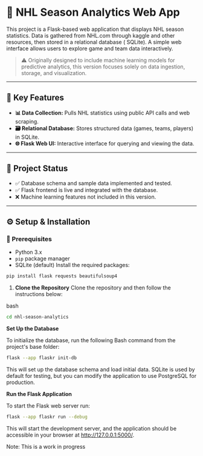 # 🏒 NHL Season Analytics Web App

This project is a Flask-based web application that displays NHL season statistics. Data is gathered from NHL.com through kaggle and other resources, then stored in a relational database ( SQLite). A simple web interface allows users to explore game and team data interactively.

> ⚠️ Originally designed to include machine learning models for predictive analytics, this version focuses solely on data ingestion, storage, and visualization.

---

## 🔑 Key Features

- **📊 Data Collection:** Pulls NHL statistics using public API calls and web scraping.
- **🗃️ Relational Database:** Stores structured data (games, teams, players) in SQLite.
- **🌐 Flask Web UI:** Interactive interface for querying and viewing the data.

---

## 🚧 Project Status

- ✅ Database schema and sample data implemented and tested.
- ✅ Flask frontend is live and integrated with the database.
- ❌ Machine learning features not included in this version.

---

## ⚙️ Setup & Installation

### 🔗 Prerequisites

- Python 3.x
- `pip` package manager
- SQLite (default)
Install the required packages:

```bash
pip install flask requests beautifulsoup4
```

1. **Clone the Repository**
Clone the repository and then follow the instructions below:
   
bash
   ```bash
cd nhl-season-analytics
```

**Set Up the Database**

To initialize the database, run the following Bash command from the project's base folder:

```bash
flask --app flaskr init-db
```

This will set up the database schema and load initial data. SQLite is used by default for testing, but you can modify the application to use PostgreSQL for production.

**Run the Flask Application**

To start the Flask web server run:

```bash
flask --app flaskr run --debug
```

This will start the development server, and the application should be accessible in your browser at http://127.0.0.1:5000/.

Note: This is a work in progress
